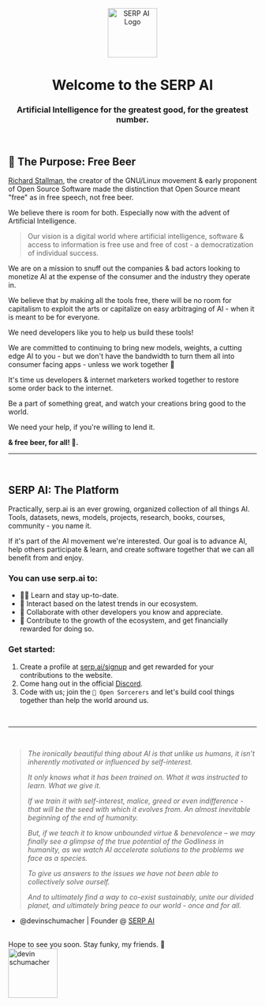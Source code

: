<div align="center">
  <img src="https://user-images.githubusercontent.com/45643901/234507966-42922ff5-f532-4d73-abbd-a2c875971e9f.jpg" alt="SERP AI Logo" width="100">
  <h1>Welcome to the SERP AI</h1>
  <h3><strong>Artificial Intelligence for the greatest good, for the greatest number.</strong></h3>
  
</div>
<br>




## 🍺 The Purpose: Free Beer 

[Richard Stallman](https://en.wikipedia.org/wiki/Richard_Stallman), the creator of the GNU/Linux movement & early proponent of Open Source Software made the distinction that Open Source meant "free" as in free speech, not free beer.

We believe there is room for both. Especially now with the advent of Artificial Intelligence.

> Our vision is a digital world where artificial intelligence, software & access to information is free use and free of cost - a democratization of individual success.

We are on a mission to snuff out the companies & bad actors looking to monetize AI at the expense of the consumer and the industry they operate in.

We believe that by making all the tools free, there will be no room for capitalism to exploit the arts or capitalize on easy arbitraging of AI - when it is meant to be for everyone.

We need developers like you to help us build these tools!

We are committed to continuing to bring new models, weights, a cutting edge AI to you - but we don't have the bandwidth to turn them all into consumer facing apps - unless we work together 💪

It's time us developers & internet marketers worked together to restore some order back to the internet.

Be a part of something great, and watch your creations bring good to the world.

We need your help, if you're willing to lend it.

**& free beer, for all! 🍻.**

---
<br>

## SERP AI: The Platform

Practically, serp.ai is an ever growing, organized collection of all things AI. Tools, datasets, news, models, projects, research, books, courses, community - you name it. 

If it's part of the AI movement we're interested. Our goal is to advance AI, help others participate & learn, and create software together that we can all benefit from and enjoy. 

### You can use serp.ai to:

* 👨‍💻 Learn and stay up-to-date.
* 🙌 Interact based on the latest trends in our ecosystem.
* 🚀 Collaborate with other developers you know and appreciate.
* 💸 Contribute to the growth of the ecosystem, and get financially rewarded for doing so.

### Get started:

1. Create a profile at [serp.ai/signup](https://serp.ai/signup) and get rewarded for your contributions to the website.
2. Come hang out in the official [Discord](https://discord.gg/9M8NmPQgpE).
3. Code with us; join the `🧙 Open Sorcerers` and let's build cool things together than help the world around us.

<br>


***
<br>


> _The ironically beautiful thing about AI is that unlike us humans, it isn’t inherently motivated or influenced by self-interest._
> 
> _It only knows what it has been trained on._ 
> _What it was instructed to learn._ 
> _What we give it._ 
> 
> _If we train it with self-interest, malice, greed or even indifference - that will be the seed with which it evolves from. An almost inevitable beginning of the end of humanity._ 
> 
> _But, if we teach it to know unbounded virtue & benevolence – we may finally see a glimpse of the true potential of the Godliness in humanity, as we watch AI accelerate solutions to the problems we face as a species._ 
> 
> _To give us answers to the issues we have not been able to collectively solve ourself._ 
> 
> _And to ultimately find a way to co-exist sustainably, unite our divided planet, and ultimately bring peace to our world - once and for all._

- @devinschumacher | Founder @ [SERP AI](https://serp.ai/)

<br>
Hope to see you soon. Stay funky, my friends. 🦩
<br>
<img src="https://user-images.githubusercontent.com/45643901/230811358-f2e9a12d-b76d-4880-bf06-a96b16f78ad8.jpg" alt="devin schumacher" width="100">
